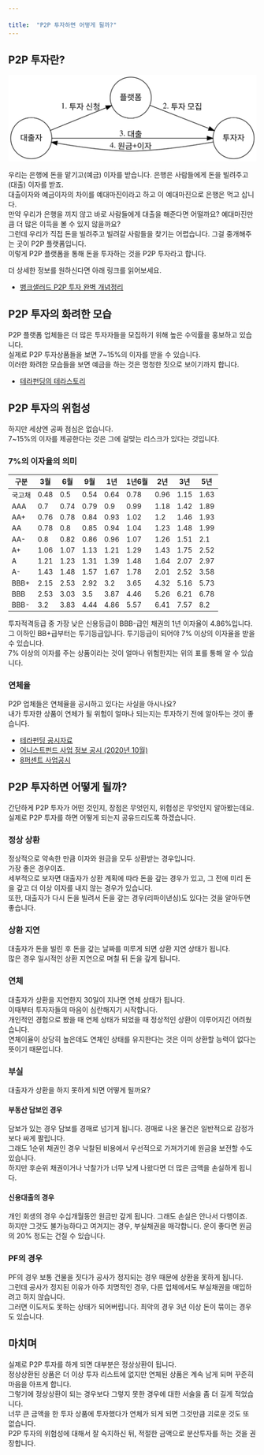 ```yaml
---

title:  "P2P 투자하면 어떻게 될까?"
---
```


## P2P 투자란?

![P2P 투자](/assets/images/investment//2021-05-09-p2p-result.svg)

우리는 은행에 돈을 맡기고(예금) 이자를 받습니다. 은행은 사람들에게 돈을 빌려주고(대출) 이자를 받죠.  
대출이자와 예금이자의 차이를 예대마진이라고 하고 이 예대마진으로 은행은 먹고 삽니다.  
만약 우리가 은행을 끼지 않고 바로 사람들에게 대출을 해준다면 어떨까요? 예대마진만큼 더 많은 이득을 볼 수 있지 않을까요?  
그런데 우리가 직접 돈을 빌려주고 빌려갈 사람들을 찾기는 어렵습니다. 그걸 중개해주는 곳이 P2P 플랫폼입니다.  
이렇게 P2P 플랫폼을 통해 돈을 투자하는 것을 P2P 투자라고 합니다.  
  
더 상세한 정보를 원하신다면 아래 링크를 읽어보세요.  

- [뱅크샐러드 P2P 투자 완벽 개념정리](https://www.banksalad.com/contents/P2P%ED%88%AC%EC%9E%90-%EC%99%84%EB%B2%BD-%EA%B0%9C%EB%85%90%EC%A0%95%EB%A6%AC-3cea)

## P2P 투자의 화려한 모습

P2P 플랫폼 업체들은 더 많은 투자자들을 모집하기 위해 높은 수익률을 홍보하고 있습니다.  
실제로 P2P 투자상품들을 보면 7~15%의 이자를 받을 수 있습니다.  
이러한 화려한 모습들을 보면 예금을 하는 것은 멍청한 짓으로 보이기까지 합니다.  

- [테라펀딩의 테라스토리](https://www.terafunding.com/terastory?type=review)

## P2P 투자의 위험성

하지만 세상엔 공짜 점심은 없습니다.  
7~15%의 이자를 제공한다는 것은 그에 걸맞는 리스크가 있다는 것입니다.  

### 7%의 이자율의 의미

| 구분 | 3월| 6월| 9월| 1년| 1년6월|  2년|  3년|  5년 |
|------|----|---|---|-----|-------|----|----|----|
| 국고채| 0.48|  0.5|  0.54| 0.64|  0.78| 0.96|  1.15| 1.63 |
| AAA| 0.7| 0.74| 0.79| 0.9| 0.99| 1.18| 1.42| 1.89 |
| AA+| 0.76| 0.78| 0.84| 0.93| 1.02| 1.2| 1.46| 1.93 |
| AA| 0.78| 0.8| 0.85| 0.94| 1.04| 1.23| 1.48| 1.99 |
| AA-| 0.8| 0.82| 0.86| 0.96| 1.07| 1.26| 1.51| 2.1 |
| A+| 1.06| 1.07| 1.13| 1.21| 1.29| 1.43| 1.75| 2.52 |
| A| 1.21| 1.23| 1.31| 1.39| 1.48| 1.64| 2.07| 2.97 |
| A-| 1.43| 1.48| 1.57| 1.67| 1.78| 2.01| 2.52| 3.58 |
| BBB+| 2.15| 2.53| 2.92| 3.2| 3.65| 4.32| 5.16| 5.73 |
| BBB| 2.53| 3.03| 3.5| 3.87| 4.46| 5.26| 6.21| 6.78 |
| BBB-| 3.2| 3.83| 4.44| 4.86| 5.57| 6.41| 7.57| 8.2 |

투자적격등급 중 가장 낮은 신용등급이 BBB-급인 채권의 1년 이자율이 4.86%입니다.  
그 이하인 BB+급부터는 투기등급입니다. 투기등급이 되어야 7% 이상의 이자율을 받을 수 있습니다.  
7% 이상의 이자를 주는 상품이라는 것이 얼마나 위험한지는 위의 표를 통해 알 수 있습니다.  

### 연체율

P2P 업체들은 연체율을 공시하고 있다는 사실을 아시나요?  
내가 투자한 상품이 연체가 될 위험이 얼마나 되는지는 투자하기 전에 알아두는 것이 좋습니다.  

- [테라펀딩 공시자료](https://www.terafunding.com/live)
- [어니스트펀드 사업 정보 공시 (2020년 10월)](https://www.honestfund.kr/v2/notice/67)
- [8퍼센트 사업공시](https://8percent.kr/disclosures/status/)

## P2P 투자하면 어떻게 될까?

간단하게 P2P 투자가 어떤 것인지, 장점은 무엇인지, 위험성은 무엇인지 알아봤는데요.  
실제로 P2P 투자를 하면 어떻게 되는지 공유드리도록 하겠습니다.

### 정상 상환
정상적으로 약속한 만큼 이자와 원금을 모두 상환받는 경우입니다.  
가장 좋은 경우이죠.  
세부적으로 보자면 대출자가 상환 계획에 따라 돈을 갚는 경우가 있고, 그 전에 미리 돈을 갚고 더 이상 이자를 내지 않는 경우가 있습니다.  
또한, 대출자가 다시 돈을 빌려서 돈을 갚는 경우(리파이낸싱)도 있다는 것을 알아두면 좋습니다.  

### 상환 지연
대출자가 돈을 빌린 후 돈을 갚는 날짜를 미루게 되면 상환 지연 상태가 됩니다.  
많은 경우 일시적인 상환 지연으로 며칠 뒤 돈을 갚게 됩니다.  

### 연체
대출자가 상환을 지연한지 30일이 지나면 연체 상태가 됩니다.  
이때부터 투자자들의 마음이 심란해지기 시작합니다.  
개인적인 경험으로 봤을 때 연체 상태가 되었을 때 정상적인 상환이 이루어지긴 어려웠습니다.  
연체이율이 상당히 높은데도 연체인 상태를 유지한다는 것은 이미 상환할 능력이 없다는 뜻이기 때문입니다.  

### 부실
대출자가 상환을 하지 못하게 되면 어떻게 될까요?  

#### 부동산 담보인 경우
담보가 있는 경우 담보를 경매로 넘기게 됩니다. 경매로 나온 물건은 일반적으로 감정가보다 싸게 팔립니다.  
그래도 1순위 채권인 경우 낙찰된 비용에서 우선적으로 가져가기에 원금을 보전할 수도 있습니다.  
하지만 후순위 채권이거나 낙찰가가 너무 낮게 나왔다면 더 많은 금액을 손실하게 됩니다.  

#### 신용대출의 경우
개인 회생의 경우 수십개월동안 원금만 갚게 됩니다. 그래도 손실은 안나서 다행이죠.  
하지만 그것도 불가능하다고 여겨지는 경우, 부실채권을 매각합니다. 운이 좋다면 원금의 20% 정도는 건질 수 있습니다.  

### PF의 경우
PF의 경우 보통 건물을 짓다가 공사가 정지되는 경우 때문에 상환을 못하게 됩니다.  
그런데 공사가 정지된 이유가 아주 치명적인 경우, 다른 업체에서도 부실채권을 매입하려고 하지 않습니다.  
그러면 이도저도 못하는 상태가 되어버립니다. 최악의 경우 3년 이상 돈이 묶이는 경우도 있습니다.  

## 마치며
실제로 P2P 투자를 하게 되면 대부분은 정상상환이 됩니다.  
정상상환된 상품은 더 이상 투자 리스트에 없지만 연체된 상품은 계속 남게 되며 꾸준히 마음을 아프게 합니다.  
그렇기에 정상상환이 되는 경우보다 그렇지 못한 경우에 대한 서술을 좀 더 길게 적었습니다.  
너무 큰 금액을 한 투자 상품에 투자했다가 연체가 되게 되면 그것만큼 괴로운 것도 또 없습니다.  
P2P 투자의 위험성에 대해서 잘 숙지하신 뒤, 적절한 금액으로 분산투자를 하는 것을 권장합니다.  
